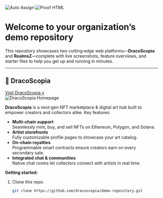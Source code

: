 ![Auto Assign](https://github.com/dracoscopia/demo-repository/actions/workflows/auto-assign.yml/badge.svg)
![Proof HTML](https://github.com/dracoscopia/demo-repository/actions/workflows/proof-html.yml/badge.svg)

# Welcome to your organization’s demo repository

This repository showcases two cutting‑edge web platforms—**DracoScopia** and **RealmsZ**—complete with live screenshots, feature overviews, and starter files to help you get up and running in minutes.

---

## 🚀 DracoScopia

[Visit DracoScopia »](https://dracoscopia.com)  
![DracoScopia Homepage](https://dracoscopia.com/ee.png)

**DracoScopia** is a next‑gen NFT marketplace & digital art hub built to empower creators and collectors alike. Key features:

- **Multi‑chain support**  
  Seamlessly mint, buy, and sell NFTs on Ethereum, Polygon, and Solana.
- **Artist storefronts**  
  Fully customizable profile pages to showcase your art catalog.
- **On‑chain royalties**  
  Programmable smart contracts ensure creators earn on every secondary sale.
- **Integrated chat & communities**  
  Native chat rooms let collectors connect with artists in real time.

**Getting started:**

1. Clone this repo:  
   ```bash
   git clone https://github.com/dracoscopia/demo-repository.git
